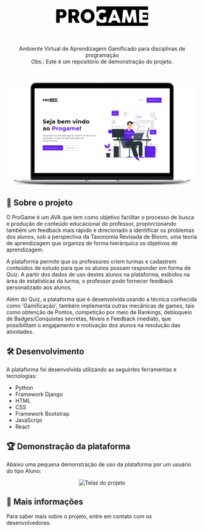 <p align="center">
  <img alt="Tela inicial do projeto" src="progame/static/progame/img/logo.png" width="250px"/>
</p>
<br>

<p align="center">
  Ambiente Virtual de Aprendizagem Gamificado para disciplinas de programação
  <br>
  <span>Obs.: Este é um repositório de demonstração do projeto.</span>
</p>
<br>

<p align="center">
  <img alt="Tela inicial do projeto" src="progame/static/progame/img/site-home.png" />
</p>

## :dart: Sobre o projeto

O ProGame é um AVA que tem como objetivo facilitar o processo de busca e produção de conteúdo educacional do professor, proporcionando também um feedback mais rápido e direcionado a identificar os problemas dos alunos, sob a perspectiva da Taxonomia Revisada de Bloom, uma teoria de aprendizagem que organiza de forma hierárquica os objetivos de aprendizagem.

A plataforma permite que os professores criem turmas e cadastrem conteúdos de estudo para que os alunos possam responder em forma de Quiz. A partir dos dados de uso destes alunos na plataforma, exibidos na área de estatísticas da turma, o professor pode fornecer feedback personalizado aos alunos.

Além do Quiz, a plataforma que é desenvolvida usando a técnica conhecida como 'Gamificação', também implementa outras mecânicas de games, tais como obtenção de Pontos, competição por meio de Rankings, debloqueio de Badges/Conquistas secretas, Níveis e Feedback imediato, que possibilitam o engajamento e motivação dos alunos na resolução das atividades.

## :hammer_and_wrench: Desenvolvimento

A plataforma foi desenvolvida utilizando as seguintes ferramentas e tecnologias:
- Python
- Framework Django
- HTML
- CSS
- Framework Bootstrap
- JavaScript
- React

## :trophy: Demonstração da plataforma

Abaixo uma pequena demonstração de uso da plataforma por um usuário do tipo Aluno:

<p align="center">
  <img alt="Telas do projeto" src="progame/static/progame/img/site-demonstracao.gif" width="70%" />
</p>

## :speech_balloon: Mais informações

Para saber mais sobre o projeto, entre em contato com os desenvolvedores.
